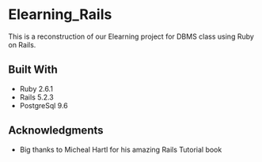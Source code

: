 # Elearning_Rails

This is a reconstruction of our Elearning project for DBMS class using Ruby on Rails.

## Built With

* Ruby 2.6.1
* Rails 5.2.3
* PostgreSql 9.6


## Acknowledgments

* Big thanks to Micheal Hartl for his amazing Rails Tutorial book